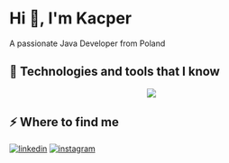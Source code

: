 <h1>Hi 👋, I'm Kacper</h1>
<p>A passionate Java Developer from Poland</p>
<h2>🚀 Technologies and tools that I know</h2>
<p align="center">
  <a href="https://skillicons.dev">
    <img src="https://skillicons.dev/icons?i=java,spring,postgres,react,typescript,css,html,git,docker,sqlite,flutter,dart,firebase,&perline=14"/>
  </a>
</p>

<h2>⚡️ Where to find me</h2>
<p>
  <a target="_blank" href="https://www.linkedin.com/in/kkoncki" style="display: inline-block;">
    <img src="https://img.shields.io/badge/linkedin-logo?style=for-the-badge&logo=linkedin&logoColor=white&color=%230a77b6" alt="linkedin" />
  </a>
  <a target="_blank" href="https://www.instagram.com/kacpeeroo" style="display: inline-block;">
    <img src="https://img.shields.io/badge/instagram-logo?style=for-the-badge&logo=instagram&logoColor=white&color=%23F35369" alt="instagram" />
  </a>
</p>
